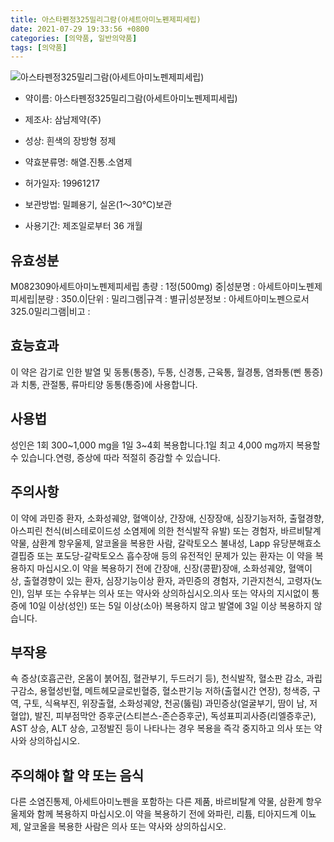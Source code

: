 ```yaml
---
title: 아스타펜정325밀리그람(아세트아미노펜제피세립)
date: 2021-07-29 19:33:56 +0800
categories: [의약품, 일반의약품]
tags: [의약품]
---
```

![아스타펜정325밀리그람(아세트아미노펜제피세립)](https://nedrug.mfds.go.kr/pbp/cmn/itemImageDownload/147427668455400179)

- 약이름: 아스타펜정325밀리그람(아세트아미노펜제피세립)
- 제조사: 삼남제약(주)
- 성상: 흰색의 장방형 정제

- 약효분류명: 해열.진통.소염제
- 허가일자: 19961217
- 보관방법: 밀폐용기, 실온(1～30℃)보관
- 사용기간: 제조일로부터 36 개월
## 유효성분
M082309아세트아미노펜제피세립
총량 : 1정(500mg) 중|성분명 : 아세트아미노펜제피세립|분량 : 350.0|단위 : 밀리그램|규격 : 별규|성분정보 : 아세트아미노펜으로서325.0밀리그램|비고 :
## 효능효과
이 약은 감기로 인한 발열 및 동통(통증), 두통, 신경통, 근육통, 월경통, 염좌통(삔 통증)과 치통, 관절통, 류마티양 동통(통증)에 사용합니다.
## 사용법
성인은 1회 300~1,000 mg을 1일 3~4회 복용합니다.1일 최고 4,000 mg까지 복용할 수 있습니다.연령, 증상에 따라 적절히 증감할 수 있습니다.
## 주의사항
이 약에 과민증 환자, 소화성궤양, 혈액이상, 간장애, 신장장애, 심장기능저하, 출혈경향, 아스피린 천식(비스테로이드성 소염제에 의한 천식발작 유발) 또는 경험자, 바르비탈계 약물, 삼환계 항우울제, 알코올을 복용한 사람, 갈락토오스 불내성, Lapp 유당분해효소 결핍증 또는 포도당-갈락토오스 흡수장애 등의 유전적인 문제가 있는 환자는 이 약을 복용하지 마십시오.이 약을 복용하기 전에 간장애, 신장(콩팥)장애, 소화성궤양, 혈액이상, 출혈경향이 있는 환자, 심장기능이상 환자, 과민증의 경험자, 기관지천식, 고령자(노인), 임부 또는 수유부는 의사 또는 약사와 상의하십시오.의사 또는 약사의 지시없이 통증에 10일 이상(성인) 또는 5일 이상(소아) 복용하지 않고 발열에 3일 이상 복용하지 않습니다.
## 부작용
쇽 증상(호흡곤란, 온몸이 붉어짐, 혈관부기, 두드러기 등), 천식발작, 혈소판 감소, 과립구감소, 용혈성빈혈, 메트헤모글로빈혈증, 혈소판기능 저하(출혈시간 연장), 청색증, 구역, 구토, 식욕부진, 위장출혈, 소화성궤양, 천공(뚫림) 과민증상(얼굴부기, 땀이 남, 저혈압), 발진, 피부점막안 증후군(스티븐스-존슨증후군), 독성표피괴사증(리엘증후군), AST 상승, ALT 상승, 고정발진 등이 나타나는 경우 복용을 즉각 중지하고 의사 또는 약사와 상의하십시오.
## 주의해야 할 약 또는 음식
다른 소염진통제, 아세트아미노펜을 포함하는 다른 제품, 바르비탈계 약물, 삼환계 항우울제와 함께 복용하지 마십시오.이 약을 복용하기 전에 와파린, 리튬, 티아지드계 이뇨제, 알코올을 복용한 사람은 의사 또는 약사와 상의하십시오.
